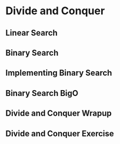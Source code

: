 # Divide and Conquer

## Linear Search

## Binary Search

## Implementing Binary Search

## Binary Search BigO

## Divide and Conquer Wrapup

## Divide and Conquer Exercise
